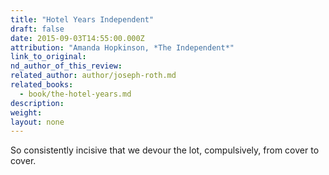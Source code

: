 ```yaml
---
title: "Hotel Years Independent"
draft: false
date: 2015-09-03T14:55:00.000Z
attribution: "Amanda Hopkinson, *The Independent*"
link_to_original:
nd_author_of_this_review:
related_author: author/joseph-roth.md
related_books:
  - book/the-hotel-years.md
description:
weight:
layout: none
---
```

So consistently incisive that we devour the lot, compulsively, from cover to cover.

